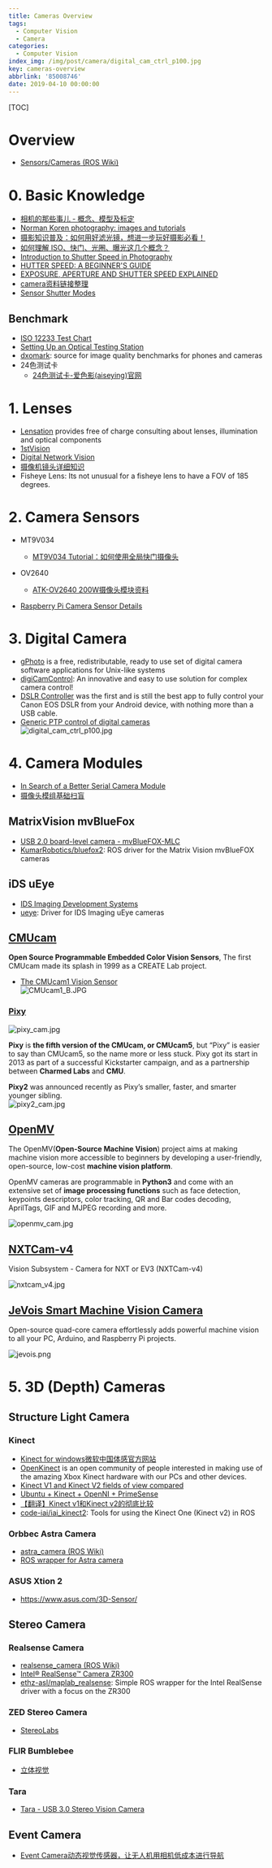 ```yaml
---
title: Cameras Overview
tags:
  - Computer Vision
  - Camera
categories:
  - Computer Vision
index_img: /img/post/camera/digital_cam_ctrl_p100.jpg
key: cameras-overview
abbrlink: '85008746'
date: 2019-04-10 00:00:00
---
```


[TOC]

# Overview

* [Sensors/Cameras (ROS Wiki)](http://wiki.ros.org/Sensors/Cameras)

# 0. Basic Knowledge

* [相机的那些事儿 - 概念、模型及标定](https://yq.aliyun.com/articles/62472)
* [Norman Koren photography: images and tutorials](http://www.normankoren.com/)
* [摄影知识普及：如何用好滤光镜，想进一步玩好摄影必看！](http://www.sohu.com/a/168545276_374721)
* [如何理解 ISO、快门、光圈、曝光这几个概念？](https://www.zhihu.com/question/21427664)
* [Introduction to Shutter Speed in Photography](https://photographylife.com/what-is-shutter-speed-in-photography)
* [HUTTER SPEED: A BEGINNER'S GUIDE](https://www.photographymad.com/pages/view/shutter-speed-a-beginners-guide)
* [EXPOSURE, APERTURE AND SHUTTER SPEED EXPLAINED](https://www.photographymad.com/pages/view/exposure-aperture-shutter-speed)
* [camera资料链接整理](https://blog.csdn.net/ccwwff/article/details/86679455)
* [Sensor Shutter Modes](https://www.ximea.com/support/wiki/allprod/Sensor_Shutter_Modes)

## Benchmark

* [ISO 12233 Test Chart](http://www.graphics.cornell.edu/~westin/misc/res-chart.html)
* [Setting Up an Optical Testing Station](https://www.lensrentals.com/blog/2014/02/setting-up-an-optical-testing-station/)
* [dxomark](https://www.dxomark.com/): source for image quality benchmarks for phones and cameras
* 24色测试卡
  - [24色测试卡-爱色影(aiseying)官网](http://www.aiseying.com/csk/ColorChecker/263.html?aurwnw=6ify4)

# 1. Lenses

* [Lensation](https://www.lensation.de/) provides free of charge consulting about lenses, illumination and optical components
* [1stVision](https://www.1stvision.com/)
* [Digital Network Vision](http://www.digitalnetworkvision.com/)
* [摄像机镜头详细知识](https://zhuanlan.zhihu.com/p/29098395)
* Fisheye Lens: Its not unusual for a fisheye lens to have a FOV of 185 degrees.


# 2. Camera Sensors

* MT9V034
  - [MT9V034 Tutorial：如何使用全局快门摄像头](https://zhuanlan.zhihu.com/p/34516668)

* OV2640
  - [ATK-OV2640 200W摄像头模块资料](http://openedv.com/posts/list/0/41696.htm)

* [Raspberry Pi Camera Sensor Details](http://richshumaker.com/raspi/raspicamera.html)



# 3. Digital Camera
* [gPhoto](http://www.gphoto.org/) is a free, redistributable, ready to use set of digital camera software applications for Unix-like systems
* [digiCamControl](http://digicamcontrol.com/): An innovative and easy to use solution for complex camera control!
* [DSLR Controller](http://www.dslrcontroller.com/) was the first and is still the best app to fully control your Canon EOS DSLR from your Android device, with nothing more than a USB cable.
* [Generic PTP control of digital cameras](https://www.circuitsathome.com/camera-control/generic-ptp-control-of-digital-cameras/)  
![digital_cam_ctrl_p100.jpg](/img/post/camera/digital_cam_ctrl_p100.jpg)


# 4. Camera Modules

* [In Search of a Better Serial Camera Module](http://sigalrm.blogspot.com/2013/07/in-search-of-better-serial-camera-module.html)
* [摄像头模组基础扫盲](https://www.cnblogs.com/raymon-tec/p/5048632.html)

## MatrixVision mvBlueFox

* [USB 2.0 board-level camera - mvBlueFOX-MLC](https://www.matrix-vision.com/USB2.0-single-board-camera-mvbluefox-mlc.html)
* [KumarRobotics/bluefox2](https://github.com/KumarRobotics/bluefox2): ROS driver for the Matrix Vision mvBlueFOX cameras

## iDS uEye

* [IDS Imaging Development Systems](https://en.ids-imaging.com/home.html)
* [ueye](http://wiki.ros.org/ueye): Driver for IDS Imaging uEye cameras

## [CMUcam](http://www.cmucam.org/)
**Open Source Programmable Embedded Color Vision Sensors**, The first CMUcam made its splash in 1999 as a CREATE Lab project.

* [The CMUcam1 Vision Sensor](https://www.cs.cmu.edu/~cmucam/qanda.html)  
![CMUcam1_B.JPG](/img/post/camera/CMUcam1_B.JPG)

### [Pixy](https://pixycam.com/)

![pixy_cam.jpg](/img/post/camera/pixy_cam.jpg)

**Pixy** is **the fifth version of the CMUcam, or CMUcam5**, but “Pixy” is easier to say than CMUcam5, so the name more or less stuck.  Pixy got its start in 2013 as part of a successful Kickstarter campaign, and as a partnership between **Charmed Labs** and **CMU**.

**Pixy2** was announced recently as Pixy’s smaller, faster, and smarter younger sibling.  
![pixy2_cam.jpg](/img/post/camera/pixy2_cam.jpg)

## [OpenMV](https://openmv.io/)
The OpenMV(**Open-Source Machine Vision**) project aims at making machine vision more accessible to beginners by developing a user-friendly, open-source, low-cost **machine vision platform**.  

OpenMV cameras are programmable in **Python3** and come with an extensive set of **image processing functions** such as face detection, keypoints descriptors, color tracking, QR and Bar codes decoding, AprilTags, GIF and MJPEG recording and more.  

![openmv_cam.jpg](/img/post/camera/openmv_cam.jpg)

## [NXTCam-v4](http://www.mindsensors.com/ev3-and-nxt/14-vision-subsystem-camera-for-nxt-or-ev3-nxtcam-v4)
Vision Subsystem - Camera for NXT or EV3 (NXTCam-v4)  

![nxtcam_v4.jpg](/img/post/camera/nxtcam_v4.jpg)

## [JeVois Smart Machine Vision Camera](http://jevois.org/)

Open-source quad-core camera effortlessly adds powerful machine vision to all your PC, Arduino, and Raspberry Pi projects.

![jevois.png](/img/post/camera/jevois.png)


# 5. 3D (Depth) Cameras

## Structure Light Camera

### Kinect
* [Kinect for windows微软中国体感官方网站](http://www.k4w.cn/)
* [OpenKinect](https://openkinect.org/wiki/Main_Page) is an open community of people interested in making use of the amazing Xbox Kinect hardware with our PCs and other devices.
* [Kinect V1 and Kinect V2 fields of view compared](http://smeenk.com/kinect-field-of-view-comparison/)
* [Ubuntu + Kinect + OpenNI + PrimeSense](http://mitchtech.net/ubuntu-kinect-openni-primesense/)
* [【翻译】Kinect v1和Kinect v2的彻底比较](http://www.cnblogs.com/TracePlus/p/4136297.html)
* [code-iai/iai_kinect2](https://github.com/code-iai/iai_kinect2): Tools for using the Kinect One (Kinect v2) in ROS

### Orbbec Astra Camera
* [astra_camera (ROS Wiki)](http://wiki.ros.org/astra_camera)
* [ROS wrapper for Astra camera](https://github.com/orbbec/ros_astra_camera)

### ASUS Xtion 2
* https://www.asus.com/3D-Sensor/

## Stereo Camera

### Realsense Camera
* [realsense_camera (ROS Wiki)](http://wiki.ros.org/realsense_camera)
* [Intel® RealSense­™ Camera ZR300](https://software.intel.com/en-us/realsense/zr300)
* [ethz-asl/maplab_realsense](https://github.com/ethz-asl/maplab_realsense): Simple ROS wrapper for the Intel RealSense driver with a focus on the ZR300

### ZED Stereo Camera
* [StereoLabs](https://www.stereolabs.com/)

### FLIR Bumblebee
* [立体视觉](https://www.ptgrey.com/stereo-vision-cameras-systems)

### Tara
* [Tara - USB 3.0 Stereo Vision Camera](https://www.e-consystems.com/3D-USB-stereo-camera.asp)

## Event Camera
* [Event Camera动态视觉传感器，让无人机用相机低成本进行导航](https://www.leiphone.com/news/201709/LkfPqS60ZYgmXk8x.html)

